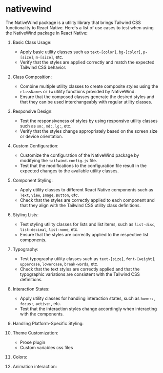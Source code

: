 # nativewind

The NativeWind package is a utility library that brings Tailwind CSS functionality to React Native. Here's a list of use cases to test when using the NativeWind package in React Native:

1. Basic Class Usage:
   - Apply basic utility classes such as `text-[color]`, `bg-[color]`, `p-[size]`, `m-[size]`, etc.
   - Verify that the styles are applied correctly and match the expected Tailwind CSS behavior.

2. Class Composition:
   - Combine multiple utility classes to create composite styles using the `classNames` or `tw` utility functions provided by NativeWind.
   - Ensure that the composed classes generate the desired styles and that they can be used interchangeably with regular utility classes.

3. Responsive Design:
   - Test the responsiveness of styles by using responsive utility classes such as `sm:`, `md:`, `lg:`, etc.
   - Verify that the styles change appropriately based on the screen size or device orientation.

4. Custom Configuration:
   - Customize the configuration of the NativeWind package by modifying the `tailwind.config.js` file.
   - Test that the modifications to the configuration file result in the expected changes to the available utility classes.

5. Component Styling:
   - Apply utility classes to different React Native components such as `Text`, `View`, `Image`, `Button`, etc.
   - Check that the styles are correctly applied to each component and that they align with the Tailwind CSS utility class definitions.

6. Styling Lists:
   - Test styling utility classes for lists and list items, such as `list-disc`, `list-decimal`, `list-none`, etc.
   - Ensure that the styles are correctly applied to the respective list components.

7. Typography:
   - Test typography utility classes such as `text-[size]`, `font-[weight]`, `uppercase`, `lowercase`, `break-words`, etc.
   - Check that the text styles are correctly applied and that the typographic variations are consistent with the Tailwind CSS definitions.

8. Interaction States:
    - Apply utility classes for handling interaction states, such as `hover:`, `focus:`, `active:`, etc.
    - Test that the interaction styles change accordingly when interacting with the components.

9. Handling Platform-Specific Styling:

10. Theme Customization:
    - Prose plugin
    - Custom variables css files

11. Colors:

12. Animation interaction:
